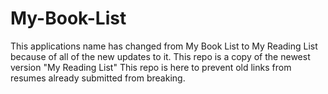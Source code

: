 # My-Book-List

This applications name has changed from My Book List to My Reading List because of all of the new updates to it. 
This repo is a copy of the newest version "My Reading List" 
This repo is here to prevent old links from resumes already submitted from breaking. 
